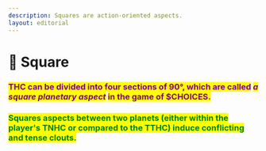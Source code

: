 ```yaml
---
description: Squares are action-oriented aspects.
layout: editorial
---
```


# 🔲 Square

<mark style="color:purple;"></mark>

### <mark style="color:purple;">THC can be divided into four  sections of 90°, which are called</mark> <mark style="color:purple;"></mark>_<mark style="color:purple;">a square planetary aspect</mark>_ <mark style="color:purple;"></mark><mark style="color:purple;">in the game of $CHOICES.</mark>

<mark style="color:purple;"></mark>

### <mark style="color:green;">Squares aspects between two planets (either within the player's TNHC or compared to the TTHC) induce conflicting and tense clouts.</mark>

<mark style="color:purple;"></mark>
